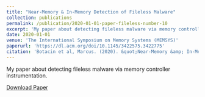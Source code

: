 ```yaml
---
title: "Near-Memory & In-Memory Detection of Fileless Malware"
collection: publications
permalink: /publication/2020-01-01-paper-fileless-number-10
excerpt: 'My paper about detecting fileless malware via memory controller instrumentation.'
date: 2020-01-01
venue: 'The International Symposium on Memory Systems (MEMSYS)'
paperurl: 'https://dl.acm.org/doi/10.1145/3422575.3422775'
citation: 'Botacin et al, Marcus. (2020). &quot;Near-Memory &amp; In-Memory Detection of Fileless Malware.&quot; <i>ACM MEMSYS</i>. 1(1).'
---
```

My paper about detecting fileless malware via memory controller instrumentation.

[Download Paper](https://marcusbotacin.github.io/files/marcus_fileless.pdf)

